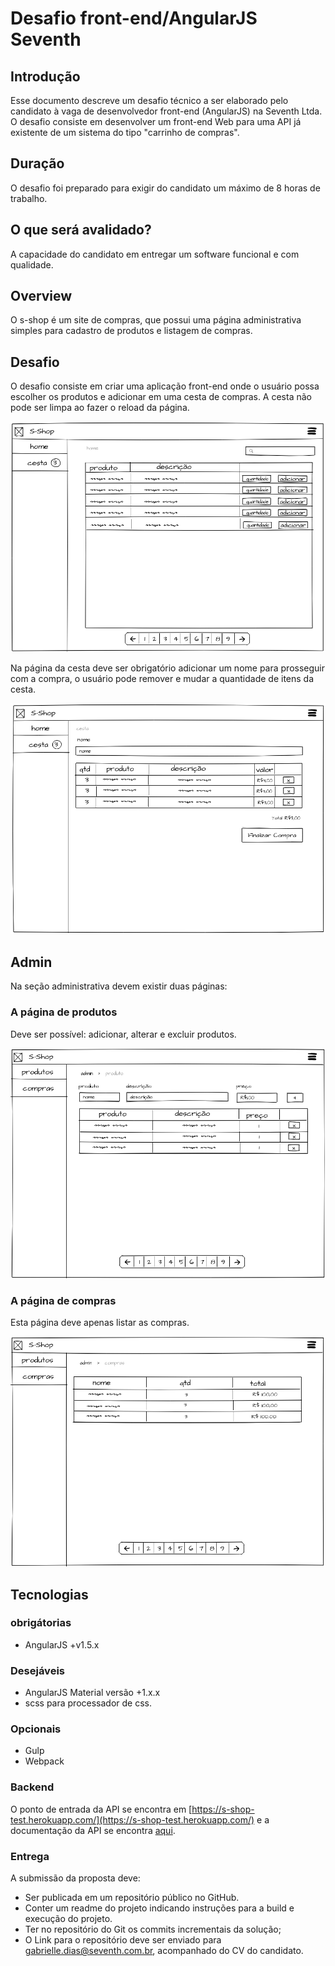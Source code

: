 # Desafio front-end/AngularJS Seventh

## Introdução

Esse documento descreve um desafio técnico a ser elaborado pelo candidato à vaga de desenvolvedor front-end (AngularJS) na Seventh Ltda. O desafio consiste em desenvolver um front-end Web para uma API já existente de um sistema do tipo "carrinho de compras". 

## Duração

O desafio foi preparado para exigir do candidato um máximo de 8 horas de trabalho.

## O que será avalidado?

A capacidade do candidato em entregar um software funcional e com qualidade. 

## Overview

O s-shop é um site de compras, que possui uma página administrativa simples para cadastro de produtos
e listagem de compras.

## Desafio

O desafio consiste em criar uma aplicação front-end onde o usuário possa escolher
os produtos e adicionar em uma cesta de compras. A cesta não pode ser limpa ao fazer o reload
da página.

![home](images/home.png)

Na página da cesta deve ser obrigatório adicionar um nome para prosseguir com a compra,
o usuário pode remover e mudar a quantidade de itens da cesta.

![home](images/cesta.png)

## Admin

Na seção administrativa devem existir duas páginas:

### A página de produtos

Deve ser possível:
adicionar, alterar e excluir produtos.

![home](images/admin_product.png)

### A página de compras

Esta página deve apenas listar as compras.

![home](images/compras.png)

## Tecnologias

### obrigátorias

- AngularJS +v1.5.x

### Desejáveis

- AngularJS Material versão +1.x.x
- scss para processador de css.

### Opcionais

- Gulp
- Webpack

### Backend

O ponto de entrada da API se encontra em [https://s-shop-test.herokuapp.com/](https://s-shop-test.herokuapp.com/)
e a documentação da API se encontra [aqui](https://s-shop-docs.netlify.com/).

### Entrega

A submissão da proposta deve:
- Ser publicada em um repositório público no GitHub. 
- Conter um readme do projeto indicando instruções para a build e execução do projeto.
- Ter no repositório do Git os commits incrementais da solução;
- O Link para o repositório deve ser enviado para gabrielle.dias@seventh.com.br, acompanhado do CV do candidato. 

